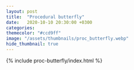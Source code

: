 ```yaml
---
layout: post
title:  "Procedural butterfly"
date:   2020-10-10 20:30:00 +0300
categories:
themecolor: "#ccd9ff"
image: "/assets/thumbnails/proc_butterfly.webp"
hide_thumbnail: true
---
```

{% include proc-butterfly/index.html %}
